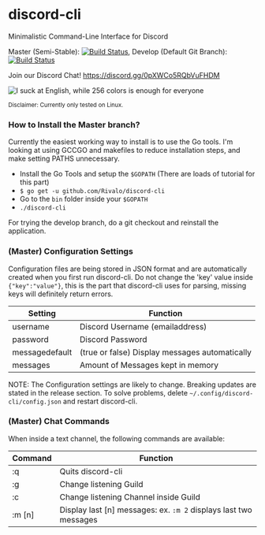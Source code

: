 # discord-cli
Minimalistic Command-Line Interface for Discord

Master (Semi-Stable): [![Build Status](https://travis-ci.org/Rivalo/discord-cli.svg?branch=master)](https://travis-ci.org/Rivalo/discord-cli), Develop (Default Git Branch): [![Build Status](https://travis-ci.org/Rivalo/discord-cli.svg?branch=develop)](https://travis-ci.org/Rivalo/discord-cli)

Join our Discord Chat! https://discord.gg/0pXWCo5RQbVuFHDM

![I suck at English, while 256 colors is enough for everyone](screenshot.png)

<sub>Disclaimer: Currently only tested on Linux.</sub>

### How to Install the Master branch?
Currently the easiest working way to install is to use the Go tools. I'm looking at using GCCGO and makefiles to reduce installation steps, and make setting PATHS unnecessary.
* Install the Go Tools and setup the `$GOPATH` (There are loads of tutorial for this part)
* `$ go get -u github.com/Rivalo/discord-cli`
* Go to the `bin` folder inside your `$GOPATH`
* `./discord-cli`

For trying the develop branch, do a git checkout and reinstall the application.

### (Master) Configuration Settings
Configuration files are being stored in JSON format and are automatically created when you first run discord-cli. Do not change the 'key' value inside `{"key":"value"}`, this is the part that discord-cli uses for parsing, missing keys will definitely return errors.

| Setting       | Function         |
| ------------- |-------------|
| username      | Discord Username (emailaddress) |
| password      | Discord Password |
| messagedefault| (true or false) Display messages automatically|
| messages   | Amount of Messages kept in memory |

NOTE: The Configuration settings are likely to change. Breaking updates are stated in the release section. To solve problems, delete `~/.config/discord-cli/config.json` and restart discord-cli.

### (Master) Chat Commands
When inside a text channel, the following commands are available:

| Command       | Function         |
| ------------- |-------------|
| :q      | Quits discord-cli |
| :g      | Change listening Guild|
| :c      | Change listening Channel inside Guild |
| :m [n]      | Display last [n] messages: ex. `:m 2` displays last two messages |
